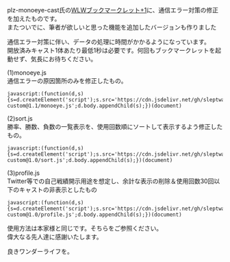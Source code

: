 plz-monoeye-cast氏の<a href="https://github.com/plz-monoeye-cast/wlw">WLWブックマークレット+1</a>に、通信エラー対策の修正を加えたものです。<br>
またついでに、筆者が欲しいと思った機能を追加したバージョンも作りました

通信エラー対策に伴い、データの処理に時間がかかるようになっています。<br>
開放済みキャスト1体あたり最低1秒は必要です。何回もブックマークレットを起動せず、気長にお待ちください。

(1)monoeye.js<br>
通信エラーの原因箇所のみを修正したもの。<br>
```
javascript:(function(d,s){s=d.createElement('script');s.src='https://cdn.jsdelivr.net/gh/sleptwater/wonder.net-custom@1.1/monoeye.js';d.body.appendChild(s);})(document)
```

(2)sort.js<br>
勝率、勝数、負数の一覧表示を、使用回数順にソートして表示するよう修正したもの。
```
javascript:(function(d,s){s=d.createElement('script');s.src='https://cdn.jsdelivr.net/gh/sleptwater/wonder.net-custom@1.0/sort.js';d.body.appendChild(s);})(document)
```

(3)profile.js<br>
Twitter等での自己戦績開示用途を想定し、余計な表示の削除＆使用回数30回以下のキャストの非表示としたもの
```
javascript:(function(d,s){s=d.createElement('script');s.src='https://cdn.jsdelivr.net/gh/sleptwater/wonder.net-custom@1.0/profile.js';d.body.appendChild(s);})(document)
```


使用方法は本家様と同じです。そちらをご参照ください。<br>
偉大なる先人達に感謝いたします。

良きワンダーライフを。
